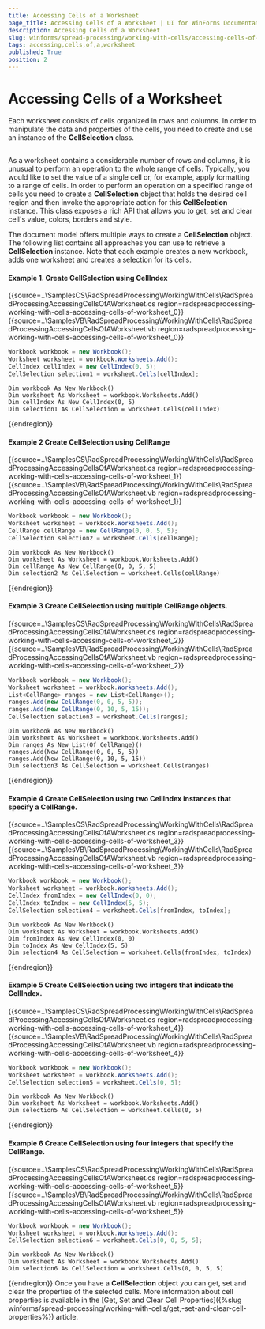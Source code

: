 ```yaml
---
title: Accessing Cells of a Worksheet
page_title: Accessing Cells of a Worksheet | UI for WinForms Documentation
description: Accessing Cells of a Worksheet
slug: winforms/spread-processing/working-with-cells/accessing-cells-of-a-worksheet
tags: accessing,cells,of,a,worksheet
published: True
position: 2
---
```


# Accessing Cells of a Worksheet

Each worksheet consists of cells organized in rows and columns. In order to manipulate the data and properties of the cells, you need to create and use an instance of the __CellSelection__ class.

## 

As a worksheet contains a considerable number of rows and columns, it is unusual to perform an operation to the whole range of cells. Typically, you would like to set the value of a single cell or, for example, apply formatting to a range of cells. In order to perform an operation on a specified range of cells you need to create a __CellSelection__ object that holds the desired cell region and then invoke the appropriate action for this __CellSelection__ instance. This class exposes a rich API that allows you to get, set and clear cell's value, colors, borders and style.
        

The document model offers multiple ways to create a __CellSelection__ object. The following list contains all approaches you can use to retrieve a __CellSelection__ instance. Note that each example creates a new workbook, adds one worksheet and creates a selection for its cells.
        
#### Example 1. Create CellSelection using CellIndex

{{source=..\SamplesCS\RadSpreadProcessing\WorkingWithCells\RadSpreadProcessingAccessingCellsOfAWorksheet.cs region=radspreadprocessing-working-with-cells-accessing-cells-of-worksheet_0}} 
{{source=..\SamplesVB\RadSpreadProcessing\WorkingWithCells\RadSpreadProcessingAccessingCellsOfAWorksheet.vb region=radspreadprocessing-working-with-cells-accessing-cells-of-worksheet_0}} 

````C#
Workbook workbook = new Workbook();
Worksheet worksheet = workbook.Worksheets.Add();
CellIndex cellIndex = new CellIndex(0, 5);
CellSelection selection1 = worksheet.Cells[cellIndex];

````
````VB.NET
Dim workbook As New Workbook()
Dim worksheet As Worksheet = workbook.Worksheets.Add()
Dim cellIndex As New CellIndex(0, 5)
Dim selection1 As CellSelection = worksheet.Cells(cellIndex)

````

{{endregion}} 

#### Example 2 Create CellSelection using CellRange

{{source=..\SamplesCS\RadSpreadProcessing\WorkingWithCells\RadSpreadProcessingAccessingCellsOfAWorksheet.cs region=radspreadprocessing-working-with-cells-accessing-cells-of-worksheet_1}} 
{{source=..\SamplesVB\RadSpreadProcessing\WorkingWithCells\RadSpreadProcessingAccessingCellsOfAWorksheet.vb region=radspreadprocessing-working-with-cells-accessing-cells-of-worksheet_1}} 

````C#
Workbook workbook = new Workbook();
Worksheet worksheet = workbook.Worksheets.Add();
CellRange cellRange = new CellRange(0, 0, 5, 5);
CellSelection selection2 = worksheet.Cells[cellRange];

````
````VB.NET
Dim workbook As New Workbook()
Dim worksheet As Worksheet = workbook.Worksheets.Add()
Dim cellRange As New CellRange(0, 0, 5, 5)
Dim selection2 As CellSelection = worksheet.Cells(cellRange)

````

{{endregion}} 

#### Example 3 Create CellSelection using multiple CellRange objects.

{{source=..\SamplesCS\RadSpreadProcessing\WorkingWithCells\RadSpreadProcessingAccessingCellsOfAWorksheet.cs region=radspreadprocessing-working-with-cells-accessing-cells-of-worksheet_2}} 
{{source=..\SamplesVB\RadSpreadProcessing\WorkingWithCells\RadSpreadProcessingAccessingCellsOfAWorksheet.vb region=radspreadprocessing-working-with-cells-accessing-cells-of-worksheet_2}} 

````C#
Workbook workbook = new Workbook();
Worksheet worksheet = workbook.Worksheets.Add();
List<CellRange> ranges = new List<CellRange>();
ranges.Add(new CellRange(0, 0, 5, 5));
ranges.Add(new CellRange(0, 10, 5, 15));
CellSelection selection3 = worksheet.Cells[ranges];

````
````VB.NET
Dim workbook As New Workbook()
Dim worksheet As Worksheet = workbook.Worksheets.Add()
Dim ranges As New List(Of CellRange)()
ranges.Add(New CellRange(0, 0, 5, 5))
ranges.Add(New CellRange(0, 10, 5, 15))
Dim selection3 As CellSelection = worksheet.Cells(ranges)

````

{{endregion}} 

#### Example 4 Create CellSelection using two CellIndex instances that specify a CellRange.

{{source=..\SamplesCS\RadSpreadProcessing\WorkingWithCells\RadSpreadProcessingAccessingCellsOfAWorksheet.cs region=radspreadprocessing-working-with-cells-accessing-cells-of-worksheet_3}} 
{{source=..\SamplesVB\RadSpreadProcessing\WorkingWithCells\RadSpreadProcessingAccessingCellsOfAWorksheet.vb region=radspreadprocessing-working-with-cells-accessing-cells-of-worksheet_3}} 

````C#
Workbook workbook = new Workbook();
Worksheet worksheet = workbook.Worksheets.Add();
CellIndex fromIndex = new CellIndex(0, 0);
CellIndex toIndex = new CellIndex(5, 5);
CellSelection selection4 = worksheet.Cells[fromIndex, toIndex];

````
````VB.NET
Dim workbook As New Workbook()
Dim worksheet As Worksheet = workbook.Worksheets.Add()
Dim fromIndex As New CellIndex(0, 0)
Dim toIndex As New CellIndex(5, 5)
Dim selection4 As CellSelection = worksheet.Cells(fromIndex, toIndex)

````

{{endregion}} 

#### Example 5 Create CellSelection using two integers that indicate the CellIndex.

{{source=..\SamplesCS\RadSpreadProcessing\WorkingWithCells\RadSpreadProcessingAccessingCellsOfAWorksheet.cs region=radspreadprocessing-working-with-cells-accessing-cells-of-worksheet_4}} 
{{source=..\SamplesVB\RadSpreadProcessing\WorkingWithCells\RadSpreadProcessingAccessingCellsOfAWorksheet.vb region=radspreadprocessing-working-with-cells-accessing-cells-of-worksheet_4}} 

````C#
Workbook workbook = new Workbook();
Worksheet worksheet = workbook.Worksheets.Add();
CellSelection selection5 = worksheet.Cells[0, 5];

````
````VB.NET
Dim workbook As New Workbook()
Dim worksheet As Worksheet = workbook.Worksheets.Add()
Dim selection5 As CellSelection = worksheet.Cells(0, 5)

````

{{endregion}} 




#### Example 6 Create CellSelection using four integers that specify the CellRange.

{{source=..\SamplesCS\RadSpreadProcessing\WorkingWithCells\RadSpreadProcessingAccessingCellsOfAWorksheet.cs region=radspreadprocessing-working-with-cells-accessing-cells-of-worksheet_5}} 
{{source=..\SamplesVB\RadSpreadProcessing\WorkingWithCells\RadSpreadProcessingAccessingCellsOfAWorksheet.vb region=radspreadprocessing-working-with-cells-accessing-cells-of-worksheet_5}} 

````C#
Workbook workbook = new Workbook();
Worksheet worksheet = workbook.Worksheets.Add();
CellSelection selection6 = worksheet.Cells[0, 0, 5, 5];

````
````VB.NET
Dim workbook As New Workbook()
Dim worksheet As Worksheet = workbook.Worksheets.Add()
Dim selection6 As CellSelection = worksheet.Cells(0, 0, 5, 5)

````

{{endregion}} 
Once you have a __CellSelection__ object you can get, set and clear the properties of the selected cells. More information about cell properties is available in the [Get, Set and Clear Cell Properties]({%slug winforms/spread-processing/working-with-cells/get,-set-and-clear-cell-properties%}) article.
        
